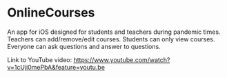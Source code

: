 # OnlineCourses

An app for iOS designed for students and teachers during pandemic times. Teachers can add/remove/edit courses. Students can only view courses. Everyone can ask questions and answer to questions. 

Link to YouTube video: https://www.youtube.com/watch?v=1cUji0mePbA&feature=youtu.be

